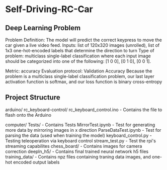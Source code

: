 # Self-Driving-RC-Car

## Deep Learning Problem
Problem Definition: The model will predict the correct keypress to move the car given a live video feed.
Inputs: list of 120x320 images (unrolled), list of 1x3 one-hot-encoded labels that determine the direction to turn
Type of problem: multiclass single-label classification where each input image should be categorized into one of the following:
[1 0 0], [0 1 0], [0 0 1].

Metric: accuracy
Evaluation protocol: Validation Accuracy
Because the problem is a multiclass single-label classification problem, our last layer activation function is softmax, and our loss function is binary cross-entropy


## Project Structure

arduino/
    rc_keyboard-control/ 
        rc_keyboard_control.ino - Contains the file to flash onto the Arduino
    
computer/
    Tests/                  - Contains Tests
        MirrorTest.ipynb    - Test for generating more data by mirroring images in x direction
        ParseDataTest.ipynb - Test for parsing the data (used when training the model)
        keyboard_control.py - Testing teleoperation via keyboard control 
        stream_test.py      - Test the rpi's streaming capabilites
    chess_board/            - Contains images for camera correction 
    deepln_h5/              - Contains final trained neural network h5 files
    training_data/          - Contains npz files containing traning data images, and one-hot encoded output labels
        
        
  

  

